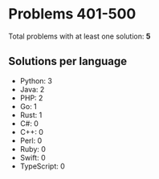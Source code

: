 # Problems 401-500

Total problems with at least one solution: **5**

## Solutions per language

- Python: 3
- Java: 2
- PHP: 2
- Go: 1
- Rust: 1
- C#: 0
- C++: 0
- Perl: 0
- Ruby: 0
- Swift: 0
- TypeScript: 0
